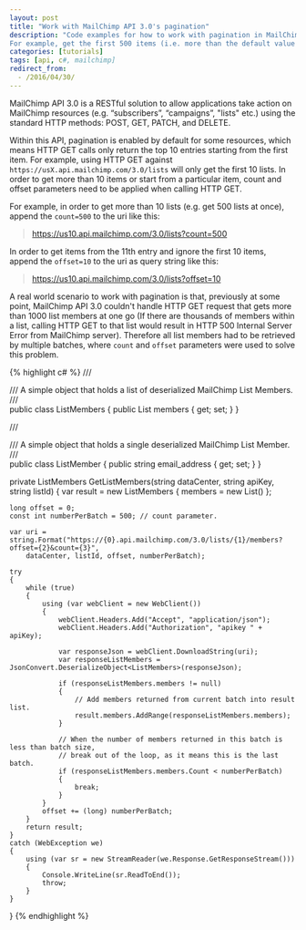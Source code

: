 ```yaml
---
layout: post
title: "Work with MailChimp API 3.0's pagination"
description: "Code examples for how to work with pagination in MailChimp API 3.0.
For example, get the first 500 items (i.e. more than the default value 10) at once, or ignore the first 10 entries."
categories: [tutorials]
tags: [api, c#, mailchimp]
redirect_from:
  - /2016/04/30/
---
```

MailChimp API 3.0 is a RESTful solution to allow applications
take action on MailChimp resources (e.g. “subscribers”, “campaigns”, "lists" etc.)
using the standard HTTP methods: POST, GET, PATCH, and DELETE.

Within this API, pagination is enabled by default for some resources,
which means HTTP GET calls only return the top 10 entries starting from the first item.
For example, using HTTP GET against `https://usX.api.mailchimp.com/3.0/lists` will only get the first 10 lists.
In order to get more than 10 items or start from a particular item,
count and offset parameters need to be applied when calling HTTP GET.

For example, in order to get more than 10 lists (e.g. get 500 lists at once),
append the `count=500` to the uri like this:

> https://us10.api.mailchimp.com/3.0/lists?count=500


In order to get items from the 11th entry and ignore the first 10 items,
append the `offset=10` to the uri as query string like this:

> https://us10.api.mailchimp.com/3.0/lists?offset=10

A real world scenario to work with pagination is that, previously at some point,
MailChimp API 3.0 couldn't handle HTTP GET request that gets more than 1000 list members at one go
(If there are thousands of members within a list,
calling HTTP GET to that list would result in HTTP 500 Internal Server Error from MailChimp server).
Therefore all list members had to be retrieved by multiple batches,
where `count` and `offset` parameters were used to solve this problem.

{% highlight c# %}
/// <summary>
/// A simple object that holds a list of deserialized MailChimp List Members.
/// </summary>
public class ListMembers
{
    public List<ListMember> members { get; set; }
}

/// <summary>
/// A simple object that holds a single deserialized MailChimp List Member.
/// </summary>
public class ListMember
{
    public string email_address { get; set; }
}

private ListMembers GetListMembers(string dataCenter, string apiKey, string listId)
{
    var result = new ListMembers { members = new List<ListMember>() };

    long offset = 0;
    const int numberPerBatch = 500; // count parameter.

    var uri = string.Format("https://{0}.api.mailchimp.com/3.0/lists/{1}/members?offset={2}&count={3}",
        dataCenter, listId, offset, numberPerBatch);

    try
    {
        while (true)
        {
            using (var webClient = new WebClient())
            {
                webClient.Headers.Add("Accept", "application/json");
                webClient.Headers.Add("Authorization", "apikey " + apiKey);

                var responseJson = webClient.DownloadString(uri);
                var responseListMembers = JsonConvert.DeserializeObject<ListMembers>(responseJson);

                if (responseListMembers.members != null)
                {
                    // Add members returned from current batch into result list.
                    result.members.AddRange(responseListMembers.members);
                }

                // When the number of members returned in this batch is less than batch size,
                // break out of the loop, as it means this is the last batch.
                if (responseListMembers.members.Count < numberPerBatch)
                {
                    break;
                }
            }
            offset += (long) numberPerBatch;
        }
        return result;
    }
    catch (WebException we)
    {
        using (var sr = new StreamReader(we.Response.GetResponseStream()))
        {
            Console.WriteLine(sr.ReadToEnd());
            throw;
        }
    }
}
{% endhighlight %}
